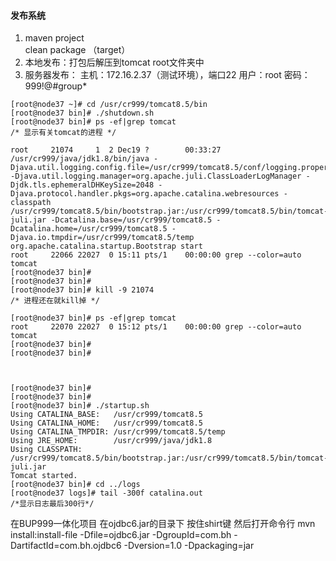 #### 发布系统
1. maven project  
clean   package      （target）
2. 本地发布：打包后解压到tomcat root文件夹中
3. 服务器发布：
主机：172.16.2.37（测试环境），端口22
用户：root
密码：999!@#group*

```
[root@node37 ~]# cd /usr/cr999/tomcat8.5/bin
[root@node37 bin]# ./shutdown.sh 
[root@node37 bin]# ps -ef|grep tomcat
/* 显示有关tomcat的进程 */

root     21074     1  2 Dec19 ?        00:33:27 /usr/cr999/java/jdk1.8/bin/java -Djava.util.logging.config.file=/usr/cr999/tomcat8.5/conf/logging.properties -Djava.util.logging.manager=org.apache.juli.ClassLoaderLogManager -Djdk.tls.ephemeralDHKeySize=2048 -Djava.protocol.handler.pkgs=org.apache.catalina.webresources -classpath /usr/cr999/tomcat8.5/bin/bootstrap.jar:/usr/cr999/tomcat8.5/bin/tomcat-juli.jar -Dcatalina.base=/usr/cr999/tomcat8.5 -Dcatalina.home=/usr/cr999/tomcat8.5 -Djava.io.tmpdir=/usr/cr999/tomcat8.5/temp org.apache.catalina.startup.Bootstrap start
root     22066 22027  0 15:11 pts/1    00:00:00 grep --color=auto tomcat
[root@node37 bin]# 
[root@node37 bin]# 
[root@node37 bin]# kill -9 21074
/* 进程还在就kill掉 */

[root@node37 bin]# ps -ef|grep tomcat
root     22070 22027  0 15:12 pts/1    00:00:00 grep --color=auto tomcat
[root@node37 bin]# 
[root@node37 bin]# 



[root@node37 bin]# 
[root@node37 bin]# 
[root@node37 bin]# ./startup.sh 
Using CATALINA_BASE:   /usr/cr999/tomcat8.5
Using CATALINA_HOME:   /usr/cr999/tomcat8.5
Using CATALINA_TMPDIR: /usr/cr999/tomcat8.5/temp
Using JRE_HOME:        /usr/cr999/java/jdk1.8
Using CLASSPATH:       /usr/cr999/tomcat8.5/bin/bootstrap.jar:/usr/cr999/tomcat8.5/bin/tomcat-juli.jar
Tomcat started.
[root@node37 bin]# cd ../logs
[root@node37 logs]# tail -300f catalina.out
/*显示日志最后300行*/
```




在BUP999一体化项目
在ojdbc6.jar的目录下
按住shirt键
然后打开命令行
mvn install:install-file -Dfile=ojdbc6.jar -DgroupId=com.bh -DartifactId=com.bh.ojdbc6 -Dversion=1.0 -Dpackaging=jar


